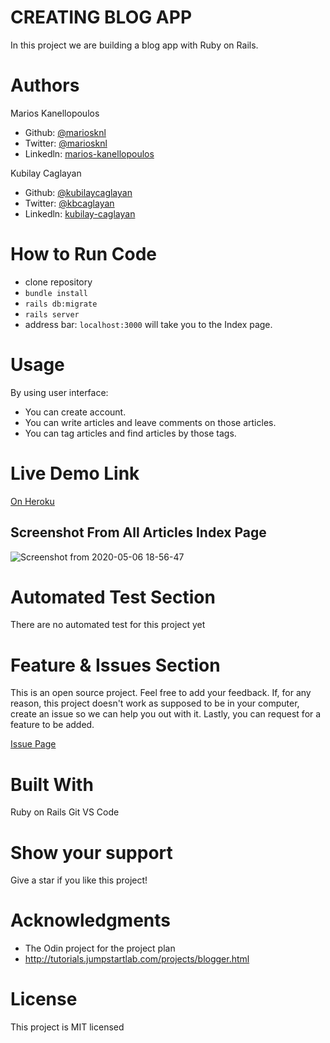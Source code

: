 # CREATING BLOG APP

In this project we are building a blog app with Ruby on Rails.

# Authors

Marios Kanellopoulos
- Github: [@mariosknl](https://github.com/mariosknl)
- Twitter: [@mariosknl](https://twitter.com/MariosKnl)
- Linkedln: [marios-kanellopoulos](https://www.linkedin.com/in/marios-kanellopoulos)

Kubilay Caglayan
- Github: [@kubilaycaglayan](https://github.com/kubilaycaglayan)
- Twitter: [@kbcaglayan](https://twitter.com/kbcaglayan)
- Linkedln: [kubilay-caglayan](https://www.linkedin.com/in/kubilaycaglayan/)

# How to Run Code
- clone repository
- `bundle install`
- `rails db:migrate`
- `rails server`
- address bar: `localhost:3000` will take you to the Index page.

# Usage
By using user interface:
- You can create account.
- You can write articles and leave comments on those articles.
- You can tag articles and find articles by those tags.

# Live Demo Link
[On Heroku](https://murmuring-coast-64732.herokuapp.com/)

## Screenshot From All Articles Index Page
![Screenshot from 2020-05-06 18-56-47](https://user-images.githubusercontent.com/60448833/81199530-6ee73280-8fcb-11ea-84bf-4f46ac3d2a86.png)


# Automated Test Section
There are no automated test for this project yet

# Feature & Issues Section
This is an open source project. Feel free to add your feedback. If, for any reason, this project doesn't work as supposed to be in your computer, create an issue so we can help you out with it. Lastly, you can request for a feature to be added.

[Issue Page](https://github.com/mariosknl/Blog-App/issues)

# Built With

Ruby on Rails
Git
VS Code

# Show your support
Give a star if you like this project!

# Acknowledgments
- The Odin project for the project plan
- http://tutorials.jumpstartlab.com/projects/blogger.html

# License
This project is MIT licensed
